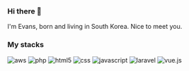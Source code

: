 ### Hi there 👋

  I'm Evans, born and living in South Korea. Nice to meet you.
  
### My stacks

![aws](https://img.shields.io/badge/aws-lightyellow?style=flat&logo=aws)
![php](https://img.shields.io/badge/php-purple?style=flat&logo=php)
![html5](https://img.shields.io/badge/html5-orange?style=flat&logo=html5)
![css](https://img.shields.io/badge/css3-gray?style=flat&logo=css3)
![javascript](https://img.shields.io/badge/javascript-yellow?style=flat&logo=javascript)
![laravel](https://img.shields.io/badge/laravel-black?style=flat&logo=laravel)
![vue.js](https://img.shields.io/badge/vue.js-darkgreen?style=flat&logo=vue.js)
<!--
**evans-kim/evans-kim** is a ✨ _special_ ✨ repository because its `README.md` (this file) appears on your GitHub profile.

Here are some ideas to get you started:

- 🔭 I’m currently working on ...
- 🌱 I’m currently learning ...
- 👯 I’m looking to collaborate on ...
- 🤔 I’m looking for help with ...
- 💬 Ask me about ...
- 📫 How to reach me: ...
- 😄 Pronouns: ...
- ⚡ Fun fact: ...
-->

